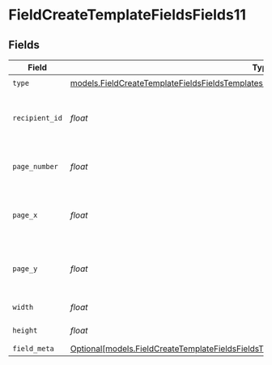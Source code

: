 # FieldCreateTemplateFieldsFields11


## Fields

| Field                                                                                                                                                                                    | Type                                                                                                                                                                                     | Required                                                                                                                                                                                 | Description                                                                                                                                                                              |
| ---------------------------------------------------------------------------------------------------------------------------------------------------------------------------------------- | ---------------------------------------------------------------------------------------------------------------------------------------------------------------------------------------- | ---------------------------------------------------------------------------------------------------------------------------------------------------------------------------------------- | ---------------------------------------------------------------------------------------------------------------------------------------------------------------------------------------- |
| `type`                                                                                                                                                                                   | [models.FieldCreateTemplateFieldsFieldsTemplatesFieldsRequestRequestBody11Type](../models/fieldcreatetemplatefieldsfieldstemplatesfieldsrequestrequestbody11type.md)                     | :heavy_check_mark:                                                                                                                                                                       | N/A                                                                                                                                                                                      |
| `recipient_id`                                                                                                                                                                           | *float*                                                                                                                                                                                  | :heavy_check_mark:                                                                                                                                                                       | The ID of the recipient to create the field for.                                                                                                                                         |
| `page_number`                                                                                                                                                                            | *float*                                                                                                                                                                                  | :heavy_check_mark:                                                                                                                                                                       | The page number the field will be on.                                                                                                                                                    |
| `page_x`                                                                                                                                                                                 | *float*                                                                                                                                                                                  | :heavy_check_mark:                                                                                                                                                                       | The X coordinate of where the field will be placed.                                                                                                                                      |
| `page_y`                                                                                                                                                                                 | *float*                                                                                                                                                                                  | :heavy_check_mark:                                                                                                                                                                       | The Y coordinate of where the field will be placed.                                                                                                                                      |
| `width`                                                                                                                                                                                  | *float*                                                                                                                                                                                  | :heavy_check_mark:                                                                                                                                                                       | The width of the field.                                                                                                                                                                  |
| `height`                                                                                                                                                                                 | *float*                                                                                                                                                                                  | :heavy_check_mark:                                                                                                                                                                       | The height of the field.                                                                                                                                                                 |
| `field_meta`                                                                                                                                                                             | [Optional[models.FieldCreateTemplateFieldsFieldsTemplatesFieldsRequestRequestBody11FieldMeta]](../models/fieldcreatetemplatefieldsfieldstemplatesfieldsrequestrequestbody11fieldmeta.md) | :heavy_minus_sign:                                                                                                                                                                       | N/A                                                                                                                                                                                      |